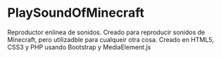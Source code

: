 # PlaySoundOfMinecraft
Reproductor enlinea de sonidos. Creado para reproducir sonidos de Minecraft, pero utilizadble para cualqueir otra cosa. Creado en HTML5, CSS3 y PHP usando Bootstrap y MediaElement.js
